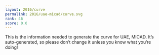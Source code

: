 ```yaml
---
layout: 2016/curve
permalink: 2016/uae-micad/curve.svg
rank: 46
score: 0.0
---
```


This is the information needed to generate the curve for UAE, MICAD. It’s
auto-generated, so please don’t change it unless you know what you’re
doing!

